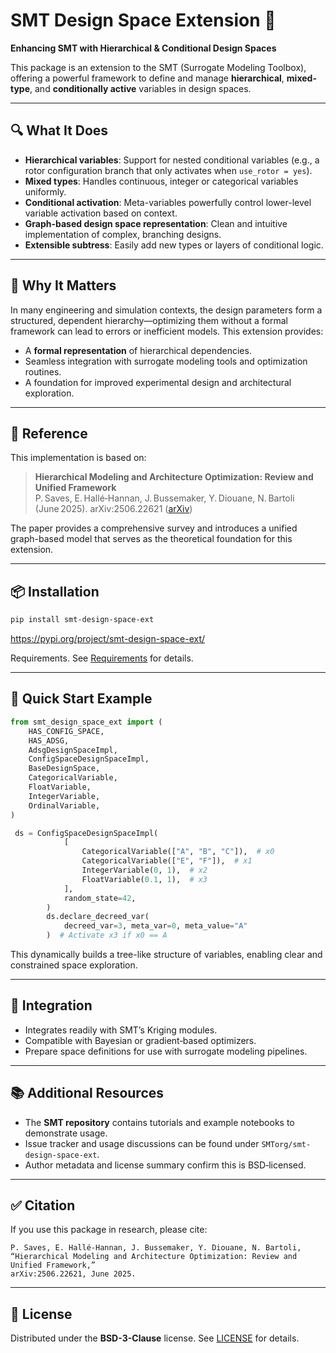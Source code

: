 
# SMT Design Space Extension 🌳

**Enhancing SMT with Hierarchical & Conditional Design Spaces**

This package is an extension to the SMT (Surrogate Modeling Toolbox), offering a powerful framework to define and manage **hierarchical**, **mixed-type**, and **conditionally active** variables in design spaces.

---

## 🔍 What It Does

- **Hierarchical variables**: Support for nested conditional variables (e.g., a rotor configuration branch that only activates when `use_rotor = yes`).
- **Mixed types**: Handles continuous, integer or categorical variables uniformly.
- **Conditional activation**: Meta-variables powerfully control lower-level variable activation based on context.
- **Graph-based design space representation**: Clean and intuitive implementation of complex, branching designs.
- **Extensible subtress**: Easily add new types or layers of conditional logic.

---

## 📖 Why It Matters

In many engineering and simulation contexts, the design parameters form a structured, dependent hierarchy—optimizing them without a formal framework can lead to errors or inefficient models. This extension provides:

- A **formal representation** of hierarchical dependencies.
- Seamless integration with surrogate modeling tools and optimization routines.
- A foundation for improved experimental design and architectural exploration.

---

## 🔗 Reference

This implementation is based on:

> **Hierarchical Modeling and Architecture Optimization: Review and Unified Framework**  
> P. Saves, E. Hallé‑Hannan, J. Bussemaker, Y. Diouane, N. Bartoli (June 2025). arXiv:2506.22621 ([arXiv](https://arxiv.org/abs/2506.22621))

The paper provides a comprehensive survey and introduces a unified graph-based model that serves as the theoretical foundation for this extension.

---

## 📦 Installation

```bash
pip install smt-design-space-ext
```
https://pypi.org/project/smt-design-space-ext/

Requirements. See [Requirements](Requirements.txt) for details.

---

## 🚀 Quick Start Example

```python
from smt_design_space_ext import (
    HAS_CONFIG_SPACE,
    HAS_ADSG,
    AdsgDesignSpaceImpl,
    ConfigSpaceDesignSpaceImpl,
    BaseDesignSpace,
    CategoricalVariable,
    FloatVariable,
    IntegerVariable,
    OrdinalVariable,
)

 ds = ConfigSpaceDesignSpaceImpl(
            [
                CategoricalVariable(["A", "B", "C"]),  # x0
                CategoricalVariable(["E", "F"]),  # x1
                IntegerVariable(0, 1),  # x2
                FloatVariable(0.1, 1),  # x3
            ],
            random_state=42,
        )
        ds.declare_decreed_var(
            decreed_var=3, meta_var=0, meta_value="A"
        )  # Activate x3 if x0 == A


```

This dynamically builds a tree-like structure of variables, enabling clear and constrained space exploration.

---

## 🧩 Integration

- Integrates readily with SMT’s Kriging modules.
- Compatible with Bayesian or gradient‑based optimizers.
- Prepare space definitions for use with surrogate modeling pipelines.

---

## 📚 Additional Resources

- The **SMT repository** contains tutorials and example notebooks to demonstrate usage.
- Issue tracker and usage discussions can be found under `SMTorg/smt-design-space-ext`.
- Author metadata and license summary confirm this is BSD‑licensed.

---

## ✅ Citation

If you use this package in research, please cite:

```
P. Saves, E. Hallé‑Hannan, J. Bussemaker, Y. Diouane, N. Bartoli,
“Hierarchical Modeling and Architecture Optimization: Review and Unified Framework,”
arXiv:2506.22621, June 2025.
```

---

## 📜 License

Distributed under the **BSD-3-Clause** license. See [LICENSE](LICENSE) for details.
